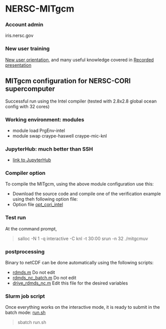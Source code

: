 # NERSC-MITgcm

### Account admin
iris.nersc.gov

### New user training
[New user orientation](https://www.nersc.gov/users/training/events/new-user-training-june-16-2020/), and many useful knowledge covered in [Recorded presentation](https://www.youtube.com/playlist?list=PL20S5EeApOSsFDfNrshVdiaQKZK4CNFq7)

## MITgcm configuration for NERSC-CORI supercomputer
Successful run using the Intel compiler (tested with 2.8x2.8 global ocean config with 32 cores)

### Working environment: modules
* module load PrgEnv-intel
* module swap craype-haswell craype-mic-knl

### JupyterHub: much better than SSH
* [link to JupyterHub](https://jupyter.nersc.gov/hub/home)

### Compiler option
To compile the MITgcm, using the above module configuration use this: 
* Download the source code and compile one of the verification example using theh following option file: 
* Option file [opt_cori_intel](https://github.com/takaito1/NERSC-MITgcm/blob/main/code/opt_cori_intel)

### Test run
At the command prompt,
> salloc -N 1 -q interactive -C knl -t 30:00 
> srun -n 32 ./mitgcmuv

### postprocessing 
Binary to netCDF can be done automatically using the following scripts: 
* [rdmds.m](https://github.com/takaito1/NERSC-MITgcm/blob/main/code/rdmds.m) Do not edit
* [rdmds_nc_batch.m](https://github.com/takaito1/NERSC-MITgcm/blob/main/code/rdmds_nc_batch.m) Do not edit
* [drive_rdmds_nc.m](https://github.com/takaito1/NERSC-MITgcm/blob/main/code/drive_rdmds_nc.m) Edit this file for the desired variables

### Slurm job script
Once everything works on the interactive mode, it is ready to submit in the batch mode: 
[run.sh](https://github.com/takaito1/NERSC-MITgcm/blob/main/code/run.sh)
> sbatch run.sh
